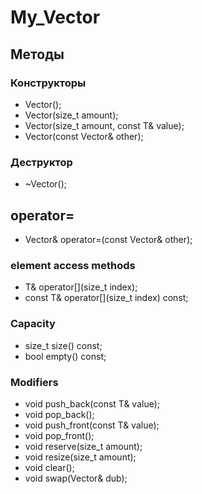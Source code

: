 # My_Vector
## Методы
### Конструкторы
- Vector();
- Vector(size_t amount);
- Vector(size_t amount, const T& value);
- Vector(const Vector& other);
### Деструктор
- ~Vector();
## operator=
- Vector<T>& operator=(const Vector& other);
### element access methods
- T& operator[](size_t index);
- const T& operator[](size_t index) const;
### Capacity
- size_t size() const;
- bool empty() const;
### Modifiers
- void push_back(const T& value);
- void pop_back();
- void push_front(const T& value);
- void pop_front();
- void reserve(size_t amount);
- void resize(size_t amount);
- void clear();
- void swap(Vector& dub);
